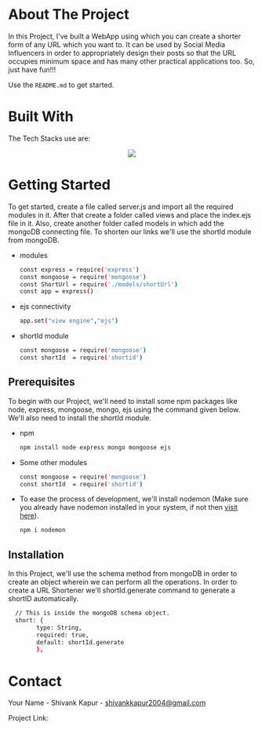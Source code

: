 <!-- ABOUT THE PROJECT -->
# About The Project




In this Project, I've built a WebApp using which you can create a shorter form of any URL which you want to. It can be used by Social Media Influencers in order to appropriately design their posts so that the URL occupies minimum space and has many other practical applications too. So, just have fun!!!



Use the `README.md` to get started.




# Built With

The Tech Stacks use are:

<div align="center">
<a href="https://skillicons.dev">
    <img src="https://skillicons.dev/icons?i=mongodb,expressjs,nodejs,js,bootstrap,ejs" />
</a>
</div>




<!-- GETTING STARTED -->
# Getting Started

To get started, create a file called server.js and import all the required modules in it. After that create a folder called views and place the index.ejs file in it. Also, create another folder called models in which add the mongoDB connecting file. To shorten our links we'll use the shortId module from mongoDB.


* modules

  ```sh
  const express = require('express')
  const mongoose = require('mongoose')
  const ShortUrl = require('./models/shortUrl')
  const app = express()
  ```

* ejs connectivity

  ```sh
  app.set("view engine","ejs")
  ```
  
* shortId module

  ```sh
  const mongoose = require('mongoose')
  const shortId  = require('shortid')
  ```

## Prerequisites

To begin with our Project, we'll need to install some npm packages like node, express, mongoose, mongo, ejs using the command given below. We'll also need to install the shortId module.


* npm

  ```sh
  npm install node express mongo mongoose ejs
  ```


* Some other modules

  ```sh
  const mongoose = require('mongoose')
  const shortId  = require('shortid')
  ```
  
  
* To ease the process of development, we'll install nodemon (Make sure you already have nodemon installed in your system, if not then [visit here](https://nodemon.io/)).

  ```sh
  npm i nodemon
  ```

## Installation

In this Project, we'll use the schema method from mongoDB in order to create an object wherein we can perform all the operations.
In order to create a URL Shortener we'll shortId.generate command to generate a shortID automatically.


```sh
  // This is inside the mongoDB schema object.
  short: {
        type: String,
        required: true,
        default: shortId.generate
        },
  ```









<!-- CONTACT -->
# Contact

Your Name - Shivank Kapur - shivankkapur2004@gmail.com

Project Link: 

